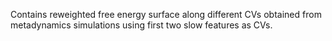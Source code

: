 Contains reweighted free energy surface along different CVs obtained from metadynamics simulations using first two slow features as CVs.
